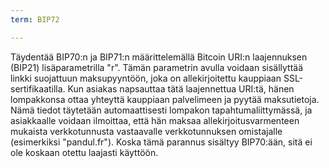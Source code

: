 ```yaml
---
term: BIP72

---
```

Täydentää BIP70:n ja BIP71:n määrittelemällä Bitcoin URI:n laajennuksen (BIP21) lisäparametrilla "r". Tämän parametrin avulla voidaan sisällyttää linkki suojattuun maksupyyntöön, joka on allekirjoitettu kauppiaan SSL-sertifikaatilla. Kun asiakas napsauttaa tätä laajennettua URI:tä, hänen lompakkonsa ottaa yhteyttä kauppiaan palvelimeen ja pyytää maksutietoja. Nämä tiedot täytetään automaattisesti lompakon tapahtumaliittymässä, ja asiakkaalle voidaan ilmoittaa, että hän maksaa allekirjoitusvarmenteen mukaista verkkotunnusta vastaavalle verkkotunnuksen omistajalle (esimerkiksi "pandul.fr"). Koska tämä parannus sisältyy BIP70:ään, sitä ei ole koskaan otettu laajasti käyttöön.